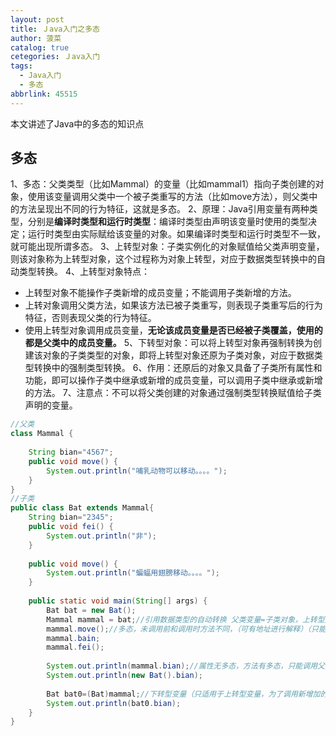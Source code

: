 ```yaml
---
layout: post
title: Ｊava入门之多态
author: 菠菜
catalog: true
cetegories: Ｊava入门
tags:
  - Java入门
  - 多态
abbrlink: 45515
---
```

本文讲述了Java中的多态的知识点
<!--more-->

## 多态 ##

1、多态：父类类型（比如Mammal）的变量（比如mammal1）指向子类创建的对象，使用该变量调用父类中一个被子类重写的方法（比如move方法），则父类中的方法呈现出不同的行为特征，这就是多态。
2、原理：Java引用变量有两种类型，分别是**编译时类型和运行时类型**：编译时类型由声明该变量时使用的类型决定；运行时类型由实际赋给该变量的对象。如果编译时类型和运行时类型不一致，就可能出现所谓多态。
3、上转型对象：子类实例化的对象赋值给父类声明变量，则该对象称为上转型对象，这个过程称为对象上转型，对应于数据类型转换中的自动类型转换。
4、上转型对象特点：

 - 上转型对象不能操作子类新增的成员变量；不能调用子类新增的方法。
 - 上转对象调用父类方法，如果该方法已被子类重写，则表现子类重写后的行为特征，否则表现父类的行为特征。
 - 使用上转型对象调用成员变量，**无论该成员变量是否已经被子类覆盖，使用的都是父类中的成员变量。**
5、下转型对象：可以将上转型对象再强制转换为创建该对象的子类类型的对象，即将上转型对象还原为子类对象，对应于数据类型转换中的强制类型转换。
6、作用：还原后的对象又具备了子类所有属性和功能，即可以操作子类中继承或新增的成员变量，可以调用子类中继承或新增的方法。
7、注意点：不可以将父类创建的对象通过强制类型转换赋值给子类声明的变量。

```java
//父类
class Mammal {
	
	String bian="4567";
	public void move() {
		System.out.println("哺乳动物可以移动。。。。");
	}
}
//子类
public class Bat extends Mammal{
	String bian="2345";
	public void fei() {
		System.out.println("非");
	}
	
	public void move() {
		System.out.println("蝙蝠用翅膀移动。。。。");
	}
	
	public static void main(String[] args) {
		Bat bat = new Bat();
		Mammal mammal = bat;//引用数据类型的自动转换 父类变量=子类对象，上转型对象，其不能使用子类新增属性和方法
		mammal.move();//多态，未调用前和调用时方法不同，（可有地址进行解释）（只能在重写时出现多态，引用数据类型分为编译时类型（等号左侧）和运行时类型（等号右侧）
		mammal.bain;
		mammal.fei();
		
		System.out.println(mammal.bian);//属性无多态，方法有多态，只能调用父类属性
		System.out.println(new Bat().bian);
		
		Bat bat0=(Bat)mammal;//下转型变量（只适用于上转型变量，为了调用新增加的属性和方法）
		System.out.println(bat0.bian);
	}
}
```

